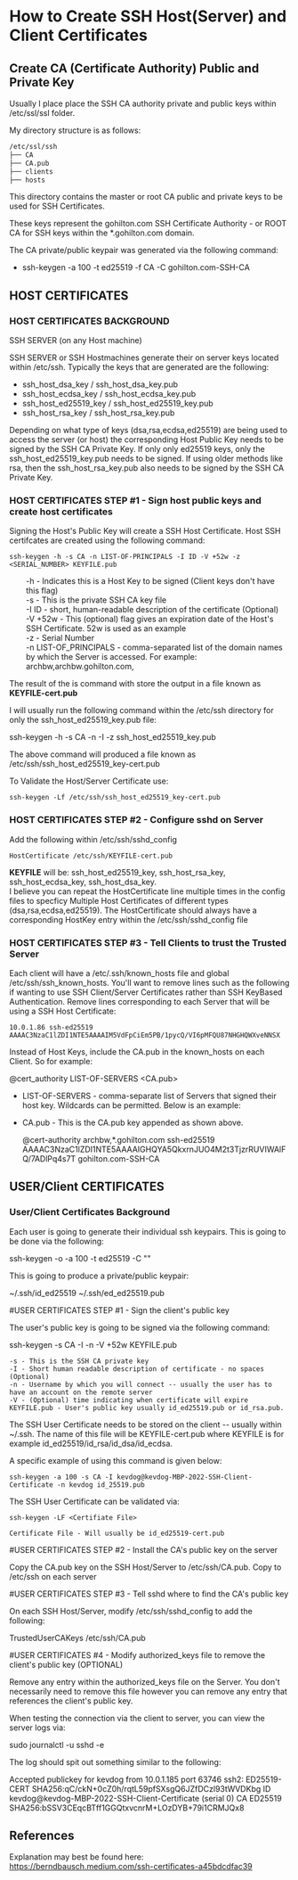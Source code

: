 # **How to Create SSH Host(Server) and Client Certificates**

## **Create CA (Certificate Authority) Public and Private Key**

Usually I place place the SSH CA authority private and public keys within /etc/ssl/ssl folder.

My directory structure is as follows:
```bash
/etc/ssl/ssh
├── CA
├── CA.pub
├── clients
├── hosts
```

This directory contains the master or root CA public and private keys to be used for SSH Certificates.


These keys represent the gohilton.com SSH Certificate Authority - or ROOT CA for SSH keys within the *.gohilton.com domain.

The CA private/public keypair was generated via the following command:
   - ssh-keygen -a 100 -t ed25519 -f CA -C gohilton.com-SSH-CA


## **HOST CERTIFICATES**

### **HOST CERTIFICATES BACKGROUND**

SSH SERVER (on any Host machine)

SSH SERVER or SSH Hostmachines generate their on server keys located within /etc/ssh.
Typically the keys that are generated are the following:

  - ssh_host_dsa_key / ssh_host_dsa_key.pub
  - ssh_host_ecdsa_key / ssh_host_ecdsa_key.pub
  - ssh_host_ed25519_key / ssh_host_ed25519_key.pub
  - ssh_host_rsa_key / ssh_host_rsa_key.pub

Depending on what type of keys (dsa,rsa,ecdsa,ed25519) are being used to access the server (or host) the corresponding Host Public Key needs to be signed by the SSH CA Private Key.  If only only ed25519 keys, only the ssh_host_ed25519_key.pub needs to be signed.  If using older methods like rsa, then the ssh_host_rsa_key.pub also needs to be signed by the SSH CA Private Key.

 ### **HOST CERTIFICATES STEP #1 - Sign host public keys and create host certificates**

Signing the Host's Public Key will create a SSH Host Certificate.  Host SSH certifcates are created using the following command:

    ssh-keygen -h -s CA -n LIST-OF-PRINCIPALS -I ID -V +52w -z <SERIAL_NUMBER> KEYFILE.pub

<div style="padding-left: 30px">
  -h - Indicates this is a Host Key to be signed (Client keys don't have this flag)<BR />
  -s - This is the private SSH CA key file<BR />
  -I  ID - short, human-readable description of the certificate (Optional)<BR />
  -V +52w - This (optional) flag gives an expiration date of the Host's SSH Certificate.  52w is used as an example<BR />
  -z - Serial Number<BR />
  -n  LIST-OF_PRINCIPALS - comma-separated list of the domain names by which the Server is accessed. For example: archbw,archbw.gohilton.com,<BR />
</div>

  
  The result of the is command with store the output in a file known as **KEYFILE-cert.pub**

  I will usually run the following command within the /etc/ssh directory for only the ssh_host_ed25519_key.pub file:

  ssh-keygen -h -s CA -n <LIST-OF-PRINCIPALS> -I <Description with No Spaces> -z <Serial Number> ssh_host_ed25519_key.pub

  The above command will produced a file known as /etc/ssh/ssh_host_ed25519_key-cert.pub

  To Validate the Host/Server Certificate use:

    ssh-keygen -Lf /etc/ssh/ssh_host_ed25519_key-cert.pub

### **HOST CERTIFICATES STEP #2 - Configure sshd on Server**

Add the following within /etc/ssh/sshd_config

    HostCertificate /etc/ssh/KEYFILE-cert.pub

  **KEYFILE** will be: ssh_host_ed25519_key, ssh_host_rsa_key, ssh_host_ecdsa_key, ssh_host_dsa_key.  
  I believe you can repeat the HostCertificate line multiple times in the config files to specficy Multiple Host Certificates of different types (dsa,rsa,ecdsa,ed25519).  The HostCertificate should always have a corresponding HostKey entry within the /etc/ssh/sshd_config file

### **HOST CERTIFICATES STEP #3 - Tell Clients to trust the Trusted Server**

Each client will have a /etc/.ssh/known_hosts file and global /etc/ssh/ssh_known_hosts. You'll want to remove lines such as the following if wanting to use SSH Client/Server Certificates rather than SSH KeyBased Authentication.  Remove lines corresponding to each Server that will be using a SSH Host Certificate:

    10.0.1.86 ssh-ed25519 AAAAC3NzaC1lZDI1NTE5AAAAIM5VdFpCiEm5PB/1pycQ/VI6pMFQU87NHGHQWXveNNSX

Instead of Host Keys, include the CA.pub in the known_hosts on each Client. So for example:

  @cert_authority LIST-OF-SERVERS <CA.pub>

  - LIST-OF-SERVERS - comma-separate list of Servers that signed their host key. Wildcards can be permitted. Below is an example:

  - CA.pub - This is the CA.pub key appended as shown above.  

    @cert-authority archbw,*.gohilton.com ssh-ed25519 AAAAC3NzaC1lZDI1NTE5AAAAIGHQYA5QkxrnJUO4M2t3TjzrRUVIWAlFQ/7ADlPq4s7T gohilton.com-SSH-CA


## **USER/Client CERTIFICATES**

### **User/Client Certificates Background**

Each user is going to generate their individual ssh keypairs. This is going to be done via the following:

  ssh-keygen -o -a 100 -t ed25519 -C "<Whatever Comment You Want Here>"

This is going to produce a private/public keypair:
  
  ~/.ssh/id_ed25519
  ~/.ssh/ed_ed25519.pub

#USER CERTIFICATES STEP #1 - Sign the client's public key

The user's public key is going to be signed via the following command:

  ssh-keygen -s CA -I <ID> -n <USERNAME> -V +52w KEYFILE.pub

    -s - This is the SSH CA private key
    -I - Short human readable description of certificate - no spaces (Optional)
    -n - Username by which you will connect -- usually the user has to have an account on the remote server
    -V - (Optional) time indicating when certificate will expire
    KEYFILE.pub - User's public key usually id_ed25519.pub or id_rsa.pub. 

 The SSH User Certificate needs to be stored on the client -- usually within ~/.ssh.  The name of this file will be KEYFILE-cert.pub where KEYFILE is for example id_ed25519/id_rsa/id_dsa/id_ecdsa.

  A specific example of using this command is given below:

    ssh-keygen -a 100 -s CA -I kevdog@kevdog-MBP-2022-SSH-Client-Certificate -n kevdog id_25519.pub

The SSH User Certificate can be validated via:

    ssh-keygen -LF <Certifiate File>

    Certificate File - Will usually be id_ed25519-cert.pub

#USER CERTIFICATES STEP #2 - Install the CA's public key on the server

Copy the CA.pub key on the SSH Host/Server to /etc/ssh/CA.pub.  Copy to /etc/ssh on each server

#USER CERTIFICATES STEP #3 - Tell sshd where to find the CA's public key

On each SSH Host/Server, modify /etc/ssh/sshd_config to add the following:

  TrustedUserCAKeys /etc/ssh/CA.pub

#USER CERTIFICATES #4 - Modify authorized_keys file to remove the client's public key (OPTIONAL)

Remove any entry within the authorized_keys file on the Server.  You don't necessarily need to remove this file however you can remove any entry that references the client's public key. 

When testing the connection via the client to server, you can view the server logs via:

  sudo journalctl -u sshd -e

The log should spit out something similar to the following:

Accepted publickey for kevdog from 10.0.1.185 port 63746 ssh2: ED25519-CERT SHA256:qC/ckN+0cZ0h/rqtL59pfSXsgQ6JZfDCzl93tWVDKbg ID kevdog@kevdog-MBP-2022-SSH-Client-Certificate (serial 0) CA ED25519 SHA256:bSSV3CEqcBTff1GGQtxvcnrM+LOzDYB+79i1CRMJQx8

## **References**
Explanation may best be found here: https://berndbausch.medium.com/ssh-certificates-a45bdcdfac39

